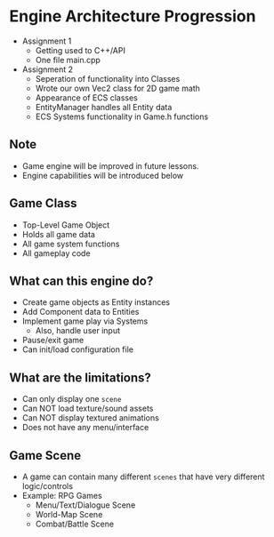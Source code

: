 # Engine Architecture Progression

-   Assignment 1
    -   Getting used to C++/API
    -   One file main.cpp
-   Assignment 2
    -   Seperation of functionality into Classes
    -   Wrote our own Vec2 class for 2D game math
    -   Appearance of ECS classes
    -   EntityManager handles all Entity data
    -   ECS Systems functionality in Game.h functions

## Note

-   Game engine will be improved in future lessons.
-   Engine capabilities will be introduced below

## Game Class

-   Top-Level Game Object
-   Holds all game data
-   All game system functions
-   All gameplay code

## What can this engine do?

-   Create game objects as Entity instances
-   Add Component data to Entities
-   Implement game play via Systems
    -   Also, handle user input
-   Pause/exit game
-   Can init/load configuration file

## What are the limitations?

-   Can only display one `scene`
-   Can NOT load texture/sound assets
-   Can NOT display textured animations
-   Does not have any menu/interface

## Game Scene

-   A game can contain many different `scenes` that have very different logic/controls
-   Example: RPG Games
    -   Menu/Text/Dialogue Scene
    -   World-Map Scene
    -   Combat/Battle Scene
